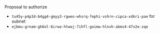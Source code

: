 Proposal to authorize
- `tu45y-p4p3d-b4gg4-gmyy3-rgweo-whsrq-fephi-vshrn-cipca-xdkri-pae`
for subnet
- `ejbmu-grnam-gk6ol-6irwa-htwoj-7ihfl-goimw-hlnvh-abms4-47v2e-zqe`